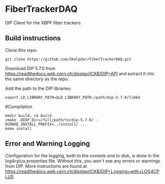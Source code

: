 # FiberTrackerDAQ
DIP Client for the XBPF fiber trackers

## Build instructions
Clone this repo:

    git clone https://github.com/Skelpdar/FiberTrackerDAQ.git

Download DIP 5.7.0 from https://readthedocs.web.cern.ch/display/ICKB/DIP+API and extract it into the same directory as the repo.

Add the path to the DIP libraries:

    export LD_LIBRARY_PATH=$LD_LIBRARY_PATH:/path/dip-5.7.0/lib64

#Compilation

    mkdir build; cd build
    cmake -DDIP_Dir=/full/path/to/dip-5.7.0/ -DCMAKE_INSTALL_PREFIX=../install/ ..
    make install

   
## Error and Warning Logging
Configuration for the logging, both to the console and to disk, is done in the log4cplus.properties file. Without this, you won't see any errors or warnings from DIP. More instructions are found at https://readthedocs.web.cern.ch/display/ICKB/DIP+Logging+with+LOG4CPLUS 

